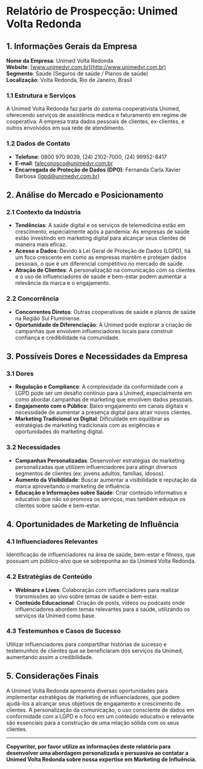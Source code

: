# Relatório de Prospecção: Unimed Volta Redonda

## 1. Informações Gerais da Empresa

**Nome da Empresa**: Unimed Volta Redonda  
**Website**: [www.unimedvr.com.br](http://www.unimedvr.com.br)  
**Segmento**: Saúde (Seguros de saúde / Planos de saúde)  
**Localização**: Volta Redonda, Rio de Janeiro, Brasil  

### 1.1 Estrutura e Serviços
A Unimed Volta Redonda faz parte do sistema cooperativista Unimed, oferecendo serviços de assistência médica e faturamento em regime de cooperativa. A empresa trata dados pessoais de clientes, ex-clientes, e outros envolvidos em sua rede de atendimento.

### 1.2 Dados de Contato
- **Telefone**: 0800 970 9039, (24) 2102-7000, (24) 99952-8417
- **E-mail**: faleconosco@unimedvr.com.br
- **Encarregada de Proteção de Dados (DPO)**: Fernanda Carla Xavier Barbosa (lgpd@unimedvr.com.br)

## 2. Análise do Mercado e Posicionamento

### 2.1 Contexto da Indústria
- **Tendências**: A saúde digital e os serviços de telemedicina estão em crescimento, especialmente após a pandemia. As empresas de saúde estão investindo em marketing digital para alcançar seus clientes de maneira mais eficaz.
- **Acesso a Dados**: Devido à Lei Geral de Proteção de Dados (LGPD), há um foco crescente em como as empresas mantêm e protejam dados pessoais, o que é um diferencial competitivo no mercado de saúde.
- **Atração de Clientes**: A personalização na comunicação com os clientes e o uso de influenciadores de saúde e bem-estar podem aumentar a relevância da marca e o engajamento.

### 2.2 Concorrência
- **Concorrentes Diretos**: Outras cooperativas de saúde e planos de saúde na Região Sul Fluminense.
- **Oportunidade de Diferenciação**: A Unimed pode explorar a criação de campanhas que envolvem influenciadores locais para construir confiança e credibilidade na comunidade.

## 3. Possíveis Dores e Necessidades da Empresa

### 3.1 Dores
- **Regulação e Compliance**: A complexidade da conformidade com a LGPD pode ser um desafio contínuo para a Unimed, especialmente em como abordar campanhas de marketing que envolvem dados pessoais.
- **Engajamento com o Público**: Baixo engajamento em canais digitais e necessidade de aumentar a presença digital para atrair novos clientes.
- **Marketing Tradicional vs Digital**: Dificuldade em equilibrar as estratégias de marketing tradicionais com as exigências e oportunidades do marketing digital.

### 3.2 Necessidades
- **Campanhas Personalizadas**: Desenvolver estratégias de marketing personalizadas que utilizem influenciadores para atingir diversos segmentos de clientes (ex: jovens adultos, famílias, idosos).
- **Aumento da Visibilidade**: Buscar aumentar a visibilidade e reputação da marca aproveitando o marketing de influência.
- **Educação e Informações sobre Saúde**: Criar conteúdo informativo e educativo que não só promova os serviços, mas também eduque os clientes sobre saúde e bem-estar.

## 4. Oportunidades de Marketing de Influência

### 4.1 Influenciadores Relevantes
Identificação de influenciadores na área de saúde, bem-estar e fitness, que possuam um público-alvo que se sobreponha ao da Unimed Volta Redonda.

### 4.2 Estratégias de Conteúdo
- **Webinars e Lives**: Colaboração com influenciadores para realizar transmissões ao vivo sobre temas de saúde e bem-estar.
- **Conteúdo Educacional**: Criação de posts, vídeos ou podcasts onde influenciadores abordem temas relevantes para a saúde, utilizando os serviços da Unimed como base.

### 4.3 Testemunhos e Casos de Sucesso
Utilizar influenciadores para compartilhar histórias de sucesso e testemunhos de clientes que se beneficiaram dos serviços da Unimed, aumentando assim a credibilidade.

## 5. Considerações Finais

A Unimed Volta Redonda apresenta diversas oportunidades para implementar estratégias de marketing de influenciadores, que podem ajudá-los a alcançar seus objetivos de engajamento e crescimento de clientes. A personalização da comunicação, o uso consciente de dados em conformidade com a LGPD e o foco em um conteúdo educativo e relevante são essenciais para a construção de uma relação sólida com os seus clientes.

---

**Copywriter, por favor utilize as informações deste relatório para desenvolver uma abordagem personalizada e persuasiva ao contatar a Unimed Volta Redonda sobre nossa expertise em Marketing de Influência.**